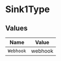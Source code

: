 # Sink1Type


## Values

| Name      | Value     |
| --------- | --------- |
| `Webhook` | webhook   |
